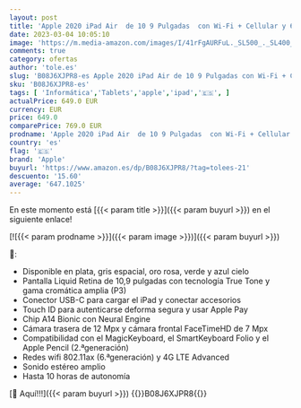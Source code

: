 ```yaml
---
layout: post
title: 'Apple 2020 iPad Air  de 10 9 Pulgadas  con Wi-Fi + Cellular y 64 GB  - Plata  4.ª generación '
date: 2023-03-04 10:05:10
image: 'https://m.media-amazon.com/images/I/41rFgAURFuL._SL500_._SL400_.jpg'
comments: true
category: ofertas
author: 'tole.es'
slug: 'B08J6XJPR8-es Apple 2020 iPad Air de 10 9 Pulgadas con Wi-Fi + Cellular...'
sku: 'B08J6XJPR8-es'
tags: [ 'Informática','Tablets','apple','ipad','🇪🇸', ]
actualPrice: 649.0 EUR
currency: EUR
price: 649.0
comparePrice: 769.0 EUR
prodname: 'Apple 2020 iPad Air  de 10 9 Pulgadas  con Wi-Fi + Cellular y 64 GB  - Plata  4.ª generación '
country: 'es'
flag: '🇪🇸'
brand: 'Apple'
buyurl: 'https://www.amazon.es/dp/B08J6XJPR8/?tag=tolees-21'
descuento: '15.60'
average: '647.1025'
---
```


En este momento está [{{< param title >}}]({{< param buyurl >}}) en el siguiente enlace!

[![{{< param prodname >}}]({{< param image >}})]({{< param buyurl >}})

🔎:

- Disponible en plata, gris espacial, oro rosa, verde y azul cielo
- Pantalla Liquid Retina de 10,9 pulgadas con tecnología True Tone y gama cromática amplia (P3)
- Conector USB-C para cargar el iPad y conectar accesorios
- Touch ID para autenticarse deforma segura y usar Apple Pay
- Chip A14 Bionic con Neural Engine
- Cámara trasera de 12 Mpx y cámara frontal FaceTimeHD de 7 Mpx
- Compatibilidad con el MagicKeyboard, el SmartKeyboard Folio y el Apple Pencil (2.ªgeneración)
- Redes wifi 802.11ax (6.ªgeneración) y 4G LTE Advanced
- Sonido estéreo amplio
- Hasta 10 horas de autonomía

[🛒 Aquí!!!]({{< param buyurl >}})
{{<world>}}B08J6XJPR8{{</world>}}
